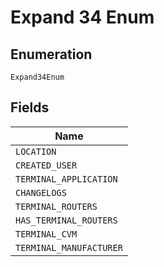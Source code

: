
# Expand 34 Enum

## Enumeration

`Expand34Enum`

## Fields

| Name |
|  --- |
| `LOCATION` |
| `CREATED_USER` |
| `TERMINAL_APPLICATION` |
| `CHANGELOGS` |
| `TERMINAL_ROUTERS` |
| `HAS_TERMINAL_ROUTERS` |
| `TERMINAL_CVM` |
| `TERMINAL_MANUFACTURER` |

